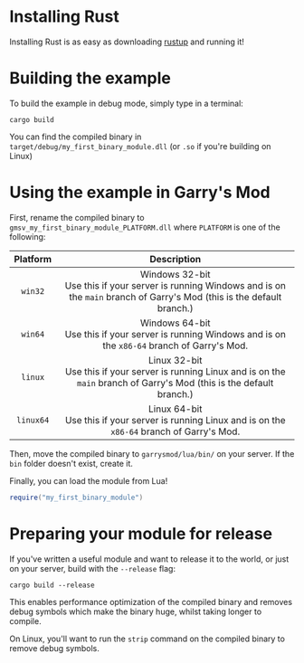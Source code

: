 # Installing Rust

Installing Rust is as easy as downloading [rustup](https://rustup.rs/) and running it!

# Building the example

To build the example in debug mode, simply type in a terminal:

`cargo build`

You can find the compiled binary in `target/debug/my_first_binary_module.dll` (or `.so` if you're building on Linux)

# Using the example in Garry's Mod

First, rename the compiled binary to `gmsv_my_first_binary_module_PLATFORM.dll` where `PLATFORM` is one of the following:

| Platform | Description |
|:---:|:---:|
| `win32` | Windows 32-bit<br>Use this if your server is running Windows and is on the `main` branch of Garry's Mod (this is the default branch.) |
| `win64` | Windows 64-bit<br>Use this if your server is running Windows and is on the `x86-64` branch of Garry's Mod. |
| `linux` | Linux 32-bit<br>Use this if your server is running Linux and is on the `main` branch of Garry's Mod (this is the default branch.) |
| `linux64` | Linux 64-bit<br>Use this if your server is running Linux and is on the `x86-64` branch of Garry's Mod. |

Then, move the compiled binary to `garrysmod/lua/bin/` on your server. If the `bin` folder doesn't exist, create it.

Finally, you can load the module from Lua!

```lua
require("my_first_binary_module")
```

# Preparing your module for release

If you've written a useful module and want to release it to the world, or just on your server, build with the `--release` flag:

`cargo build --release`

This enables performance optimization of the compiled binary and removes debug symbols which make the binary huge, whilst taking longer to compile.

On Linux, you'll want to run the `strip` command on the compiled binary to remove debug symbols.
